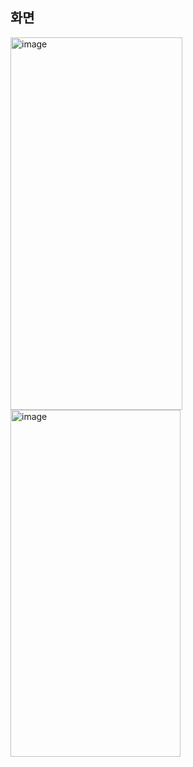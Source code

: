 ## 화면

<img width="275" height="596" alt="image" src="https://github.com/user-attachments/assets/e1cf1eb1-3089-419c-983f-0613ce05baa9" />

<img width="272" height="555" alt="image" src="https://github.com/user-attachments/assets/9b515393-f275-4bc8-96be-1eff7e38f13d" />

